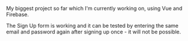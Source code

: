 My biggest project so far which I'm currently working on, using Vue and Firebase.

The Sign Up form is working and it can be tested by entering the same email and password again after signing up once - it will not be possible.
